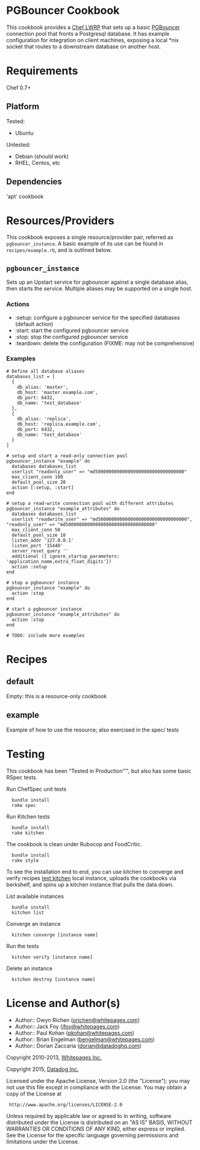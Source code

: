 PGBouncer Cookbook
==================

This cookbook provides a [Chef LWRP](http://docs.opscode.com/lwrp.html) that sets up
a basic [PGBouncer](http://wiki.postgresql.org/wiki/PgBouncer) connection pool that
fronts a Postgresql database.  It has example configuration for integration on client machines,
exposing a local *nix socket that routes to a downstream database on another host.

Requirements
============

Chef 0.7+

Platform
--------
Tested:
* Ubuntu

Untested:
* Debian (should work)
* RHEL, Centos, etc

Dependencies
---------

'apt' cookbook

Resources/Providers
===================

This cookbook exposes a single resource/provider pair, referred as `pgbouncer_instance`.  A basic
example of its use can be found in `recipes/example.rb`, and is outlined below.

`pgbouncer_instance`
----------------------

Sets up an Upstart service for pgbouncer against a single database alias, then starts the service.
Multiple aliases may be supported on a single host.

### Actions
- :setup: configure a pgbouncer service for the specified databases (default action)
- :start: start the configured pgbouncer service
- :stop: stop the configured pgbouncer service
- :teardown: delete the configuration (FIXME: may not be comprehensive)

### Examples
    # Define all database aliases
    databases_list = [
      {
        db_alias: 'master',
        db_host: 'master.example.com',
        db_port: 6432,
        db_name: 'test_database'
      },
      {
        db_alias: 'replica',
        db_host: 'replica.example.com',
        db_port: 6432,
        db_name: 'test_database'
      }
    ]

    # setup and start a read-only connection pool
    pgbouncer_instance "example" do
      databases databases_list
      userlist "readonly_user" => "md500000000000000000000000000000000"
      max_client_conn 100
      default_pool_size 20
      action [:setup, :start]
    end

    # setup a read-write connection pool with different attributes
    pgbouncer_instance "example_attributes" do
      databases databases_list
      userlist "readwrite_user" => "md500000000000000000000000000000000", "readonly_user" => "md500000000000000000000000000000000"
      max_client_conn 50
      default_pool_size 10
      listen_addr '127.0.0.1'
      listen_port '15440'
      server_reset_query ''
      additional ({ ignore_startup_parameters: 'application_name,extra_float_digits'})
      action :setup
    end

    # stop a pgbouncer instance
    pgbouncer_instance "example" do
      action :stop
    end

    # start a pgbouncer instance
    pgbouncer_instance "example_attributes" do
      action :stop
    end

    # TODO: include more examples

Recipes
=======

default
-------

Empty: this is a resource-only cookbook

example
-------

Example of how to use the resource; also exercised in the spec/ tests

Testing
=======

This cookbook has been "Tested in Production"&trade;, but also has some basic RSpec tests.

Run ChefSpec unit tests

      bundle install
      rake spec

Run Kitchen tests

      bundle install
      rake kitchen

The cookbook is clean under Rubocop and FoodCritic.

      bundle install
      rake style

To see the installation end to end, you can use kitchen to converge and verify recipes [test kitchen](http://kitchen.ci/)
local instance, uploads the cookbooks via berkshelf, and spins up a kitchen instance that pulls the data down.

List available instances

      bundle install
      kitchen list

Converge an instance

      kitchen converge [instance name]

Run the tests

      kitchen verify [instance name]

Delete an instance

      kitchen destroy [instance name]

License and Author(s)
=====================

- Author:: Owyn Richen (<orichen@whitepages.com>)
- Author:: Jack Foy (<jfoy@whitepages.com>)
- Author:: Paul Kohan (<pkohan@whitepages.com>)
- Author:: Brian Engelman (<bengelman@whitepages.com>)
- Author:: Dorian Zaccaria (<dorian@datadoghq.com>)

Copyright 2010-2013, [Whitepages Inc.](http://www.whitepages.com/)

Copyright 2015, [Datadog Inc.](http://www.datadoghq.com/)

Licensed under the Apache License, Version 2.0 (the "License");
you may not use this file except in compliance with the License.
You may obtain a copy of the License at

     http://www.apache.org/licenses/LICENSE-2.0

Unless required by applicable law or agreed to in writing, software
distributed under the License is distributed on an "AS IS" BASIS,
WITHOUT WARRANTIES OR CONDITIONS OF ANY KIND, either express or implied.
See the License for the specific language governing permissions and
limitations under the License.
